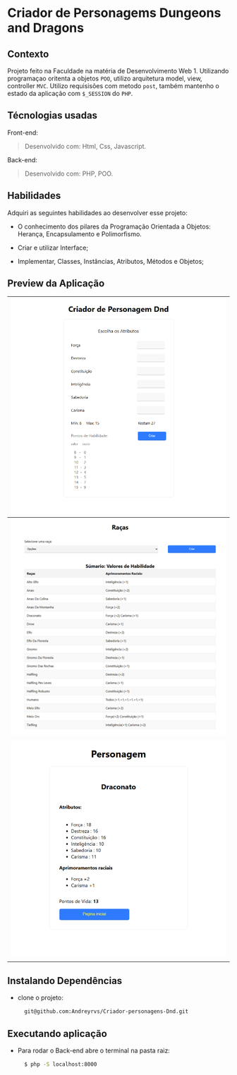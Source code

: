 # Criador de Personagems Dungeons and Dragons

## Contexto

Projeto feito na Faculdade na matéria de Desenvolvimento Web 1. Utilizando programaçao oritenta a objetos `POO`, utilizo arquitetura model, view, controller `MVC`. Utilizo requisisões com metodo `post`, também mantenho o estado da aplicação com `$_SESSION` do `PHP`.

<!--
> Utiliza a API []()
 -->

<!--
Colegas que contribuíram para a realização do projeto:

- [@colega1](https://github.com/ "github")
- [@colega2](https://github.com/ "github")
 -->

## Técnologias usadas
Front-end:
> Desenvolvido com: Html, Css, Javascript.

Back-end:
> Desenvolvido com: PHP, POO.

## Habilidades

Adquiri as seguintes habilidades ao desenvolver esse projeto:

- O conhecimento dos pilares da Programação Orientada a Objetos: Herança, Encapsulamento e Polimorfismo.

- Criar e utilizar Interface;

- Implementar, Classes, Instâncias, Atributos, Métodos e Objetos;

## Preview da Aplicação

| ![home](./images/front-home.png) |
| ----------- |
| ![racas](./images/front-racas.png) |
| |
| ![Personagem](./images/front-personagem.png) |
||
## Instalando Dependências

- clone o projeto:

  ```bash
    git@github.com:Andreyrvs/Criador-personagens-Dnd.git
  ```

## Executando aplicação

- Para rodar o Back-end abre o terminal na pasta raiz:

  ```bash
    $ php -S localhost:8000
  ```
